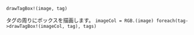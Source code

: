 ```
drawTagBox!(image, tag)
```

タグの周りにボックスを描画します。 `imageCol = RGB.(image) foreach(tag->drawTagBox!(imageCol, tag), tags)`
